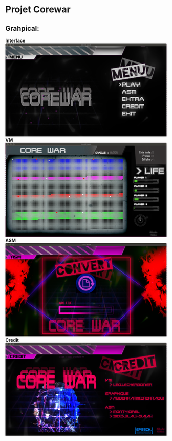 Projet Corewar
==============

Grahpical:
----------

**Interface**
![Interface Corewar](lib/corewar.png?raw=true "Interface")
**VM**
![VM Corewar](lib/vm.png?raw=true "Vm")
**ASM**
![ASM corewar](lib/asm.png?raw=true "ASM")
**Credit**
![Credit Corewar](lib/credit.png?raw=true "Credit")
